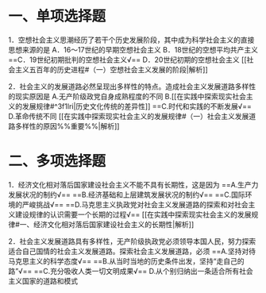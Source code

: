 # 一、单项选择题
1．空想社会主义思潮经历了若干个历史发展阶段，其中成为科学社会主义的直接思想来源的是
A．16～17世纪的早期空想社会主义
B．18世纪的空想平均共产主义
==C．19世纪初期批判的空想社会主义√==
D．20世纪初期的空想社会主义
[[社会主义五百年的历史进程#（一）空想社会主义发展的阶段|解析]]

2．社会主义的发展道路必然呈现出多样性的特点。造成社会主义发展道路多样性的现实原因是
A.无产阶级政党自身成熟程度的不同
B.[[在实践中探索现实社会主义的发展规律#^3f1lri|历史文化传统的差异性]]
==C.时代和实践的不断发展√==
D.革命传统不同 
[[在实践中探索现实社会主义的发展规律#（一）社会主义发展道路多样性的原因%%重要%%|解析]]
# 二、多项选择题
1．经济文化相对落后国家建设社会主义不能不具有长期性，这是因为
==A.生产力发展状况的制约√==
==B.经济基础和上层建筑发展状况的制约√==
==C.国际环境的严峻挑战√==
==D.马克思主义执政党对社会主义发展道路的探索和对社会主义建设规律的认识需要一个长期的过程√==
[[在实践中探索现实社会主义的发展规律#一、经济文化相对落后国家建设社会主义的长期性|解析]]

2．社会主义发展道路具有多样性，无产阶级执政党必须领导本国人民，努力探索适合自己国情的社会主义发展道路。探索社会主义发展道路，必须
==A.坚持对待马克思主义的科学态度√==
==B.从当时当地的历史条件出发，坚持“走自己的路”√==
==C.充分吸收人类一切文明成果√==
D.从个别归纳出一条适合所有社会主义国家的道路和模式